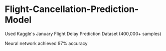 # Flight-Cancellation-Prediction-Model
Used Kaggle's January Flight Delay Prediction Dataset (400,000+ samples)


Neural network achieved 97% accuracy
